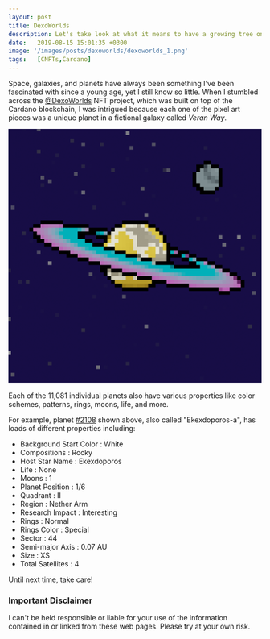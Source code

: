 ```yaml
---
layout: post
title: DexoWorlds
description: Let's take look at what it means to have a growing tree on Cardano.
date:   2019-08-15 15:01:35 +0300
image: '/images/posts/dexoworlds/dexoworlds_1.png'
tags:   [CNFTs,Cardano]
---
```

Space, galaxies, and planets have always been something I've been fascinated with since a young age, yet I still know so little. When I stumbled across the [@DexoWorlds](https://twitter.com/DexoWorlds) NFT project, which was built on top of the Cardano blockchain, I was intrigued because each one of the pixel art pieces was a unique planet in a fictional galaxy called *Veran Way*. 

![](/images/posts/dexoworlds/dexoworlds_5.png)

Each of the 11,081 individual planets also have various properties like color schemes, patterns, rings, moons, life, and more. 

For example, planet [#2108](https://pool.pm/862cd06c4504de6114a29e0b863751ee84ad455493d43aeeb727d896.DexoWorld2108) shown above, also called "Ekexdoporos-a", has loads of different properties including: 

- Background Start Color : White
- Compositions : Rocky 
- Host Star Name : Ekexdoporos
- Life : None
- Moons : 1
- Planet Position : 1/6
- Quadrant : II
- Region : Nether Arm
- Research Impact : Interesting
- Rings : Normal
- Rings Color : Special 
- Sector : 44
- Semi-major Axis : 0.07 AU
- Size : XS
- Total Satellites : 4

Until next time, take care! 

### Important Disclaimer
I can't be held responsible or liable for your use of the information contained in or linked from these web pages. Please try at your own risk.

